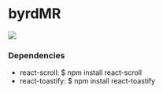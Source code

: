 # byrdMR
![](https://i.imgur.com/k5xEe87.gif)

### Dependencies 
- react-scroll: $ npm install react-scroll
- react-toastify: $ npm install react-toastify
